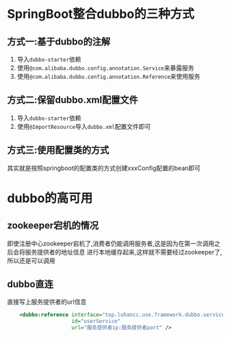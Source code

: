 # SpringBoot整合dubbo的三种方式

## 方式一:基于dubbo的注解
1. 导入`dubbo-starter`依赖
2. 使用`@com.alibaba.dubbo.config.annotation.Service`来暴露服务
3. 使用`@com.alibaba.dubbo.config.annotation.Reference`来使用服务

## 方式二:保留dubbo.xml配置文件
1. 导入`dubbo-starter`依赖
2. 使用`@ImportResource`导入`dubbo.xml`配置文件即可

## 方式三:使用配置类的方式
其实就是按照springboot的配置类的方式创建xxxConfig配置的bean即可

# dubbo的高可用

## zookeeper宕机的情况
即使注册中心zookeeper宕机了,消费者仍能调用服务者,这是因为在第一次调用之后会将服务提供者的地址信息
进行本地缓存起来,这样就不需要经过zookeeper了,所以还是可以调用

## dubbo直连
直接写上服务提供者的url信息
~~~xml
    <dubbo:reference interface="top.luhancc.use.framework.dubbo.service.UserService"
                     id="userService"
                     url="服务提供者ip:服务提供者port" />
~~~
